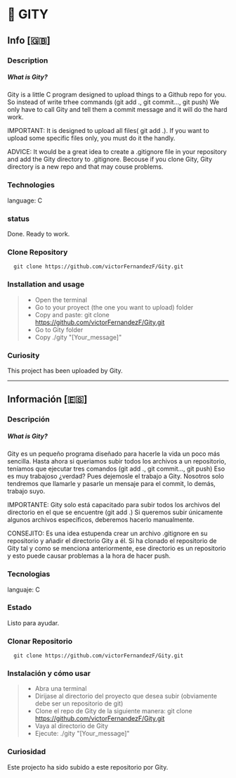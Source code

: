# :paperclip: GITY
## Info [:gb:]
### Description
##### What is Gity?
Gity is a little C program designed to upload things to a Github repo for you.
So instead of write trhee commands (git add ., git commit..., git push)
We only have to call Gity and tell them a commit message and it will do the hard work.

IMPORTANT: It is designed to upload all files( git add .). If you want to upload some specific files only, you must do it the handly.

ADVICE: It would be a great idea to create a .gitignore file in your repository and add the Gity directory to .gitignore. Becouse if you clone Gity, Gity directory is a new repo and that may couse problems.

### Technologies
language: C  

### status
Done. Ready to work.

### Clone Repository
~~~~
  git clone https://github.com/victorFernandezF/Gity.git    
~~~~

### Installation and usage
> - Open the terminal   
> - Go to your proyect (the one you want to upload) folder   
> - Copy and paste: git clone https://github.com/victorFernandezF/Gity.git    
> - Go to Gity folder   
> - Copy ./gity "[Your_message]"   

### Curiosity
This project has been uploaded by Gity.

<hr/>

## Información [:es:]
### Descripción
##### What is Gity?
Gity es un pequeño programa diseñado para hacerle la vida un poco más sencilla.
Hasta ahora si queriamos subir todos los archivos a un repositorio, teníamos que ejecutar tres comandos (git add ., git commit..., git push) Eso es muy trabajoso ¿verdad?
Pues dejemosle el trabajo a Gity. Nosotros solo tendremos que llamarle y pasarle un mensaje para el commit, lo demás, trabajo suyo.

IMPORTANTE: Gity solo está capacitado para subir todos los archivos del directorio en el que se encuentre (git add .)
Si queremos subir únicamente algunos archivos específicos, deberemos hacerlo manualmente.

CONSEJITO: Es una idea estupenda crear un archivo .gitignore en su repositorio y añadir el directorio Gity a él. Si ha clonado el repositorio de Gity tal y como se menciona anteriormente, ese directorio es un repositorio y esto puede causar problemas a la hora de hacer push.

### Tecnologias
languaje: C  

### Estado
Listo para ayudar.

### Clonar Repositorio
~~~~
  git clone https://github.com/victorFernandezF/Gity.git    
~~~~

### Instalación y cómo usar
> - Abra una terminal   
> - Dirijase al directorio del proyecto que desea subir (obviamente debe ser un repositorio de git)   
> - Clone el repo de Gity de la siguiente manera: git clone https://github.com/victorFernandezF/Gity.git    
> - Vaya al directorio de Gity   
> - Ejecute: ./gity "[Your_message]"   

### Curiosidad
Este projecto ha sido subido a este repositorio por Gity.
